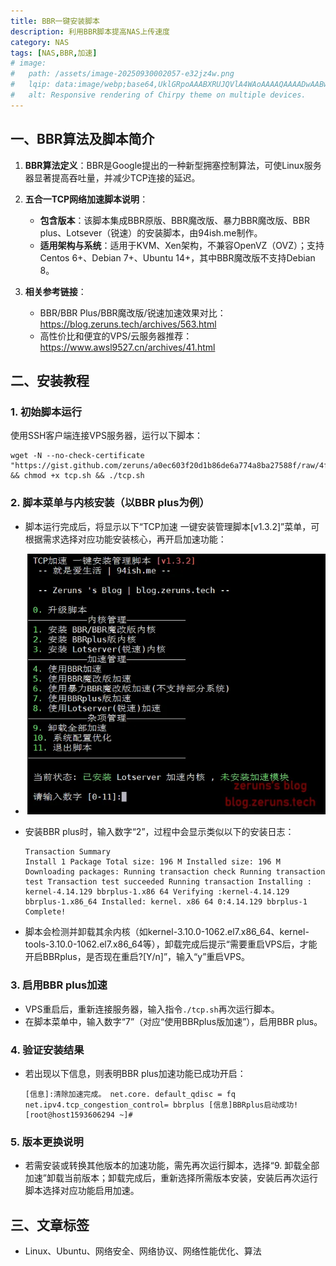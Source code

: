 ```yaml
---
title: BBR一键安装脚本
description: 利用BBR脚本提高NAS上传速度
category: NAS
tags: [NAS,BBR,加速]
# image:
#   path: /assets/image-20250930002057-e32jz4w.png
#   lqip: data:image/webp;base64,UklGRpoAAABXRUJQVlA4WAoAAAAQAAAADwAABwAAQUxQSDIAAAARL0AmbZurmr57yyIiqE8oiG0bejIYEQTgqiDA9vqnsUSI6H+oAERp2HZ65qP/VIAWAFZQOCBCAAAA8AEAnQEqEAAIAAVAfCWkAALp8sF8rgRgAP7o9FDvMCkMde9PK7euH5M1m6VWoDXf2FkP3BqV0ZYbO6NA/VFIAAAA
#   alt: Responsive rendering of Chirpy theme on multiple devices.
---
```


## 一、BBR算法及脚本简介

1. **BBR算法定义**：BBR是Google提出的一种新型拥塞控制算法，可使Linux服务器显著提高吞吐量，并减少TCP连接的延迟。
2. **五合一TCP网络加速脚本说明**：

    - **包含版本**：该脚本集成BBR原版、BBR魔改版、暴力BBR魔改版、BBR plus、Lotsever（锐速）的安装脚本，由94ish.me制作。
    - **适用架构与系统**：适用于KVM、Xen架构，不兼容OpenVZ（OVZ）；支持Centos 6+、Debian 7+、Ubuntu 14+，其中BBR魔改版不支持Debian 8。
3. **相关参考链接**：

    - BBR/BBR Plus/BBR魔改版/锐速加速效果对比：https://blog.zeruns.tech/archives/563.html
    - 高性价比和便宜的VPS/云服务器推荐：https://www.awsl9527.cn/archives/41.html

## 二、安装教程

### 1. 初始脚本运行

使用SSH客户端连接VPS服务器，运行以下脚本：

```
wget -N --no-check-certificate "https://gist.github.com/zeruns/a0ec603f20d1b86de6a774a8ba27588f/raw/4f9957ae23f5efb2bb7c57a198ae2cffebfb1c56/tcp.sh" && chmod +x tcp.sh && ./tcp.sh
```

### 2. 脚本菜单与内核安装（以BBR plus为例）

- 脚本运行完成后，将显示以下“TCP加速 一键安装管理脚本[v1.3.2]”菜单，可根据需求选择对应功能安装核心，再开启加速功能：
- ![image](assets/image-20250930002057-e32jz4w.png)
- 安装BBR plus时，输入数字“2”，过程中会显示类似以下的安装日志：

  ```
  Transaction Summary
  Install 1 Package Total size: 196 M Installed size: 196 M Downloading packages: Running transaction check Running transaction test Transaction test succeeded Running transaction Installing : kernel-4.14.129 bbrplus-1.x86 64 Verifying :kernel-4.14.129 bbrplus-1.x86_64 Installed: kernel. x86 64 0:4.14.129 bbrplus-1
  Complete!
  ```
- 脚本会检测并卸载其余内核（如kernel-3.10.0-1062.el7.x86_64、kernel-tools-3.10.0-1062.el7.x86_64等），卸载完成后提示“需要重启VPS后，才能开启BBRplus，是否现在重启?[Y/n]”，输入“y”重启VPS。

### 3. 启用BBR plus加速

- VPS重启后，重新连接服务器，输入指令`./tcp.sh`再次运行脚本。
- 在脚本菜单中，输入数字“7”（对应“使用BBRplus版加速”），启用BBR plus。

### 4. 验证安装结果

- 若出现以下信息，则表明BBR plus加速功能已成功开启：

  ```
  [信息]:清除加速完成。 net.core. default_qdisc = fq net.ipv4.tcp_congestion_control= bbrplus [信息]BBRplus启动成功! [root@host1593606294 ~]#
  ```

### 5. 版本更换说明

- 若需安装或转换其他版本的加速功能，需先再次运行脚本，选择“9. 卸载全部加速”卸载当前版本；卸载完成后，重新选择所需版本安装，安装后再次运行脚本选择对应功能启用加速。

## 三、文章标签

- Linux、Ubuntu、网络安全、网络协议、网络性能优化、算法

‍
